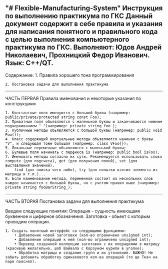 "# Flexible-Manufacturing-System"
Инструкция по выполнению практикума по ГКС
    Данный документ содержит в себе правила и указания для написания
    понятного и правильного кода с целью выполнения компьютерного практикума по ГКС.
    Выполняют: Юдов Андрей Николаевич,
               Прохницкий Федор Иванович.
               Язык: С++/QT.
------------------------------------------------------------------------------------

Содержание:
    1. Правила хорошего тона программирования
    
    2. Постановка задачи для выполнения практикума

------------------------------------------------------------------------------------

ЧАСТЬ ПЕРВАЯ
Правила именования и некоторые указания по конструкциям

    1. Константные поля именуются с большой буквы (например: public/private/protected string const Foo);
    2. Приватные поля обьявляются с маленькой буквы и заканчиваются нижним подчеркиванием "_"(например: private string foo_);
    3. Публичные методы обьявляются с большой буквы (например: public void Foo());
    4. Класс содержащий виртуальные методы обьявляются начиная с буквы "V", и следующая тоже большая (например: class VFoo{});
    5. Локальные переменные обьявляются с маленькой буквы;
    6. Булевые поля начинать с перфикса is (например: public bool isFoo);
    7. Именовать методы согласно их сути. Рекомендуется использовать слова compute (для подсчета), get (для получения полей), set (для выставления значений),
        find (для поиска чего либо), try (для попытки взятия элемента из матрицы и т.п.)...
    8. Если наименование метода, переменной состоит из нескольких слов каждое начинается с большой буквы, но с учетом правил выше (например: private string fooBarString_);
    
------------------------------------------------------------------------------------
    
ЧАСТЬ ВТОРАЯ
Постановка задачи для выполнения практикума

Введем следующие понятия: 	Операция - сущность имеющаяя буквенное и циферное обозначения.
							Заготовка - обьект с которым проводим операции.

    1. Создать понятный интерфейс со следующими функциями:
		• Добавление новой заготовки (кол-во ограничено unsigned int);
		• Добавление операций к ней (кол-во ограничено unsigned int);
		• Перевод созданной коллекции заготовок с их операциями в матрицу (красивую желательно, шоб Вайвала с Корзуном курили в уголке);
		• Обработка матрицы и создание групп и их уточнение. ВАЖНО! Не забыть добавить обработку одинакового кол-ва операций (то що Ткач на паре пояснял).